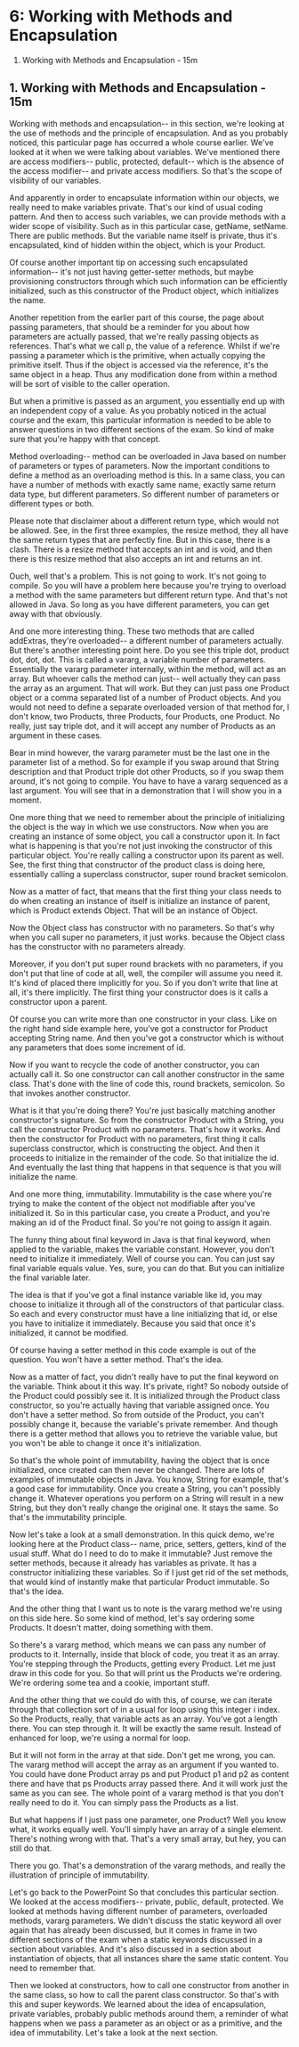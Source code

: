 # 6: Working with Methods and Encapsulation

1. Working with Methods and Encapsulation - 15m

## 1. Working with Methods and Encapsulation - 15m

Working with methods and encapsulation-- in this section, we're looking at the use of methods and the principle of encapsulation. And as you probably noticed, this particular page has occurred a whole course earlier. We've looked at it when we were talking about variables. We've mentioned there are access modifiers-- public, protected, default-- which is the absence of the access modifier-- and private access modifiers. So that's the scope of visibility of our variables.

And apparently in order to encapsulate information within our objects, we really need to make variables private. That's our kind of usual coding pattern. And then to access such variables, we can provide methods with a wider scope of visibility. Such as in this particular case, getName, setName. There are public methods. But the variable name itself is private, thus it's encapsulated, kind of hidden within the object, which is your Product.

Of course another important tip on accessing such encapsulated information-- it's not just having getter-setter methods, but maybe provisioning constructors through which such information can be efficiently initialized, such as this constructor of the Product object, which initializes the name.

Another repetition from the earlier part of this course, the page about passing parameters, that should be a reminder for you about how parameters are actually passed, that we're really passing objects as references. That's what we call p, the value of a reference. Whilst if we're passing a parameter which is the primitive, when actually copying the primitive itself. Thus if the object is accessed via the reference, it's the same object in a heap. Thus any modification done from within a method will be sort of visible to the caller operation.

But when a primitive is passed as an argument, you essentially end up with an independent copy of a value. As you probably noticed in the actual course and the exam, this particular information is needed to be able to answer questions in two different sections of the exam. So kind of make sure that you're happy with that concept.

Method overloading-- method can be overloaded in Java based on number of parameters or types of parameters. Now the important conditions to define a method as an overloading method is this. In a same class, you can have a number of methods with exactly same name, exactly same return data type, but different parameters. So different number of parameters or different types or both.

Please note that disclaimer about a different return type, which would not be allowed. See, in the first three examples, the resize method, they all have the same return types that are perfectly fine. But in this case, there is a clash. There is a resize method that accepts an int and is void, and then there is this resize method that also accepts an int and returns an int.

Ouch, well that's a problem. This is not going to work. It's not going to compile. So you will have a problem here because you're trying to overload a method with the same parameters but different return type. And that's not allowed in Java. So long as you have different parameters, you can get away with that obviously.

And one more interesting thing. These two methods that are called addExtras, they're overloaded-- a different number of parameters actually. But there's another interesting point here. Do you see this triple dot, product dot, dot, dot. This is called a vararg, a variable number of parameters. Essentially the vararg parameter internally, within the method, will act as an array. But whoever calls the method can just-- well actually they can pass the array as an argument. That will work. But they can just pass one Product object or a comma separated list of a number of Product objects. And you would not need to define a separate overloaded version of that method for, I don't know, two Products, three Products, four Products, one Product. No really, just say triple dot, and it will accept any number of Products as an argument in these cases.

Bear in mind however, the vararg parameter must be the last one in the parameter list of a method. So for example if you swap around that String description and that Product triple dot other Products, so if you swap them around, it's not going to compile. You have to have a vararg sequenced as a last argument. You will see that in a demonstration that I will show you in a moment.

One more thing that we need to remember about the principle of initializing the object is the way in which we use constructors. Now when you are creating an instance of some object, you call a constructor upon it. In fact what is happening is that you're not just invoking the constructor of this particular object. You're really calling a constructor upon its parent as well. See, the first thing that constructor of the product class is doing here, essentially calling a superclass constructor, super round bracket semicolon.

Now as a matter of fact, that means that the first thing your class needs to do when creating an instance of itself is initialize an instance of parent, which is Product extends Object. That will be an instance of Object.

Now the Object class has constructor with no parameters. So that's why when you call super no parameters, it just works. because the Object class has the constructor with no parameters already.

Moreover, if you don't put super round brackets with no parameters, if you don't put that line of code at all, well, the compiler will assume you need it. It's kind of placed there implicitly for you. So if you don't write that line at all, it's there implicitly. The first thing your constructor does is it calls a constructor upon a parent.

Of course you can write more than one constructor in your class. Like on the right hand side example here, you've got a constructor for Product accepting String name. And then you've got a constructor which is without any parameters that does some increment of id.

Now if you want to recycle the code of another constructor, you can actually call it. So one constructor can call another constructor in the same class. That's done with the line of code this, round brackets, semicolon. So that invokes another constructor.

What is it that you're doing there? You're just basically matching another constructor's signature. So from the constructor Product with a String, you call the constructor Product with no parameters. That's how it works. And then the constructor for Product with no parameters, first thing it calls superclass constructor, which is constructing the object. And then it proceeds to initialize in the remainder of the code. So that initialize the id. And eventually the last thing that happens in that sequence is that you will initialize the name.

And one more thing, immutability. Immutability is the case where you're trying to make the content of the object not modifiable after you've initialized it. So in this particular case, you create a Product, and you're making an id of the Product final. So you're not going to assign it again.

The funny thing about final keyword in Java is that final keyword, when applied to the variable, makes the variable constant. However, you don't need to initialize it immediately. Well of course you can. You can just say final variable equals value. Yes, sure, you can do that. But you can initialize the final variable later.

The idea is that if you've got a final instance variable like id, you may choose to initialize it through all of the constructors of that particular class. So each and every constructor must have a line initializing that id, or else you have to initialize it immediately. Because you said that once it's initialized, it cannot be modified.

Of course having a setter method in this code example is out of the question. You won't have a setter method. That's the idea.

Now as a matter of fact, you didn't really have to put the final keyword on the variable. Think about it this way. It's private, right? So nobody outside of the Product could possibly see it. It is initialized through the Product class constructor, so you're actually having that variable assigned once. You don't have a setter method. So from outside of the Product, you can't possibly change it, because the variable's private remember. And though there is a getter method that allows you to retrieve the variable value, but you won't be able to change it once it's initialization.

So that's the whole point of immutability, having the object that is once initialized, once created can then never be changed. There are lots of examples of immutable objects in Java. You know, String for example, that's a good case for immutability. Once you create a String, you can't possibly change it. Whatever operations you perform on a String will result in a new String, but they don't really change the original one. It stays the same. So that's the immutability principle.

Now let's take a look at a small demonstration. In this quick demo, we're looking here at the Product class-- name, price, setters, getters, kind of the usual stuff. What do I need to do to make it immutable? Just remove the setter methods, because it already has variables as private. It has a constructor initializing these variables. So if I just get rid of the set methods, that would kind of instantly make that particular Product immutable. So that's the idea.

And the other thing that I want us to note is the vararg method we're using on this side here. So some kind of method, let's say ordering some Products. It doesn't matter, doing something with them.

So there's a vararg method, which means we can pass any number of products to it. Internally, inside that block of code, you treat it as an array. You're stepping through the Products, getting every Product. Let me just draw in this code for you. So that will print us the Products we're ordering. We're ordering some tea and a cookie, important stuff.

And the other thing that we could do with this, of course, we can iterate through that collection sort of in a usual for loop using this integer i index. So the Products, really, that variable acts as an array. You've got a length there. You can step through it. It will be exactly the same result. Instead of enhanced for loop, we're using a normal for loop.

But it will not form in the array at that side. Don't get me wrong, you can. The vararg method will accept the array as an argument if you wanted to. You could have done Product array ps and put Product p1 and p2 as content there and have that ps Products array passed there. And it will work just the same as you can see. The whole point of a vararg method is that you don't really need to do it. You can simply pass the Products as a list.

But what happens if I just pass one parameter, one Product? Well you know what, it works equally well. You'll simply have an array of a single element. There's nothing wrong with that. That's a very small array, but hey, you can still do that.

There you go. That's a demonstration of the vararg methods, and really the illustration of principle of immutability.

Let's go back to the PowerPoint So that concludes this particular section. We looked at the access modifiers-- private, public, default, protected. We looked at methods having different number of parameters, overloaded methods, vararg parameters. We didn't discuss the static keyword all over again that has already been discussed, but it comes in frame in two different sections of the exam when a static keywords discussed in a section about variables. And it's also discussed in a section about instantiation of objects, that all instances share the same static content. You need to remember that.

Then we looked at constructors, how to call one constructor from another in the same class, so how to call the parent class constructor. So that's with this and super keywords. We learned about the idea of encapsulation, private variables, probably public methods around them, a reminder of what happens when we pass a parameter as an object or as a primitive, and the idea of immutability. Let's take a look at the next section.
